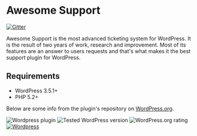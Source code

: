 Awesome Support
==================

[![Gitter](https://badges.gitter.im/Join%20Chat.svg)](https://gitter.im/ThemeAvenue/Awesome-Support?utm_source=badge&utm_medium=badge&utm_campaign=pr-badge&utm_content=badge)

Awesome Support is the most advanced ticketing system for WordPress. It is the result of two years of work, research and improvement. Most of its features are an answer to users requests and that's what makes it the best support plugin for WordPress.

## Requirements

- WordPress 3.5.1+
- PHP 5.2+

Below are some info from the plugin's repository on [WordPress.org](https://wordpress.org/plugins/awesome-support/).

![Wordpress plugin](https://img.shields.io/wordpress/plugin/v/Awesome-Support.svg?style=flat) ![Tested WordPress version](https://img.shields.io/wordpress/v/Awesome-Support.svg?style=flat) ![WordPress.org rating](https://img.shields.io/wordpress/plugin/r/Awesome-Support.svg?style=flat) [![Wordpress](https://img.shields.io/wordpress/plugin/dt/Awesome-Support.svg?style=flat)]()
